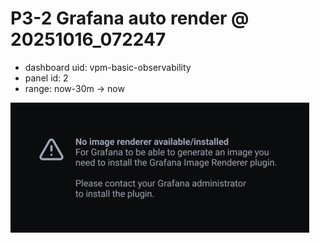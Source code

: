 # P3-2 Grafana auto render @ 20251016_072247
- dashboard uid: vpm-basic-observability
- panel id: 2
- range: now-30m → now

![render](img/grafana_p3_2_auto_20251016_072247.png)
